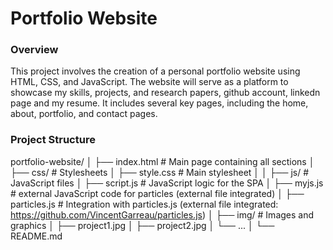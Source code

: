 # Portfolio Website

### Overview

This project involves the creation of a personal portfolio website using HTML, CSS, and JavaScript. The website will serve as a platform to showcase my skills, projects, and research papers, github account, linkedn page and my resume. It includes several key pages, including the home, about, portfolio, and contact pages.

### Project Structure

portfolio-website/
│
├── index.html # Main page containing all sections
│
├── css/ # Stylesheets
│ ├── style.css # Main stylesheet
│
│
├── js/ # JavaScript files
│ ├── script.js # JavaScript logic for the SPA
│ ├── myjs.js # external JavaScript code for particles (external file integrated)
│ ├── particles.js # Integration with particles.js (external file integrated: https://github.com/VincentGarreau/particles.js)
│
├── img/ # Images and graphics
│ ├── project1.jpg
│ ├── project2.jpg
│ └── ...
│
└── README.md
